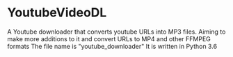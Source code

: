# YoutubeVideoDL
A Youtube downloader that converts youtube URLs into MP3 files. Aiming to make more additions to it and convert URLs to MP4 and other FFMPEG formats
The file name is "youtube_downloader"
It is written in Python 3.6
